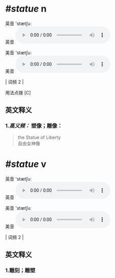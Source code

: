 # ***\#statue*** n
英音 'stætʃuː  
英音
<audio src="./media/statue-B.aac" controls="controls"></audio>

美音 'stætʃuː  
美音
<audio src="./media/statue.aac" controls="controls"></audio>



| 词频 2 |  

用法点拨  [C]

英文释义
---
### 1.*高义频：* **塑像；雕像：**  

 > the Statue of Liberty  
 > 自由女神像    


# ***\#statue*** v
英音 'stætʃuː  
英音
<audio src="./media/statue-B.aac" controls="controls"></audio>

美音 'stætʃuː  
美音
<audio src="./media/statue.aac" controls="controls"></audio>



| 词频 2 |  

英文释义
---
### 1.**雕刻；雕塑**  


